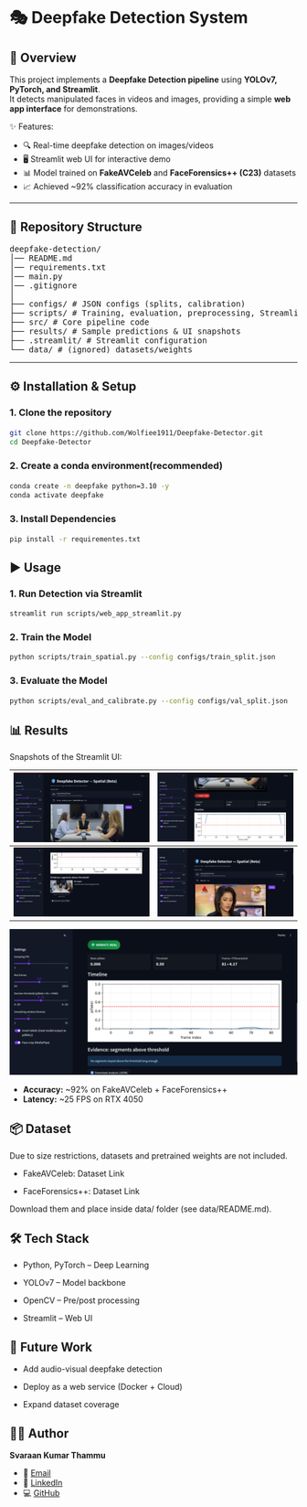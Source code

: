 # 🎭 Deepfake Detection System  

## 🔹 Overview  
This project implements a **Deepfake Detection pipeline** using **YOLOv7, PyTorch, and Streamlit**.  
It detects manipulated faces in videos and images, providing a simple **web app interface** for demonstrations.  

✨ Features:  
- 🔍 Real-time deepfake detection on images/videos  
- 🖥️ Streamlit web UI for interactive demo  
- 📊 Model trained on **FakeAVCeleb** and **FaceForensics++ (C23)** datasets  
- 📈 Achieved ~92% classification accuracy in evaluation  

---

## 📂 Repository Structure  

<pre>deepfake-detection/ 
│── README.md 
│── requirements.txt 
│── main.py 
│── .gitignore 
│ 
├── configs/ # JSON configs (splits, calibration)
├── scripts/ # Training, evaluation, preprocessing, Streamlit app 
├── src/ # Core pipeline code 
├── results/ # Sample predictions & UI snapshots
├── .streamlit/ # Streamlit configuration 
└── data/ # (ignored) datasets/weights </pre>

---

## ⚙️ Installation & Setup  

### 1. Clone the repository  
```bash
git clone https://github.com/Wolfiee1911/Deepfake-Detector.git
cd Deepfake-Detector
```
### 2. Create a conda environment(recommended)
```bash
conda create -n deepfake python=3.10 -y
conda activate deepfake
```

### 3. Install Dependencies
```bash
pip install -r requirementes.txt
```

## ▶️ Usage

### 1. Run Detection via Streamlit
```bash
streamlit run scripts/web_app_streamlit.py
```

### 2. Train the Model
```bash
python scripts/train_spatial.py --config configs/train_split.json
```

### 3. Evaluate the Model
```bash
python scripts/eval_and_calibrate.py --config configs/val_split.json
```

## 📊 Results  

Snapshots of the Streamlit UI:  

| ![Demo1](results/1st-pic-demo.png) | ![Demo2](results/2nd-pic-demo.png) |
|-----------------------------------|-----------------------------------|
| ![Demo3](results/3rd-pic-demo.png) | ![Demo4](results/4th-pic-demo.png) |

![Demo5](results/5th-pic-demo.png)

- **Accuracy:** ~92% on FakeAVCeleb + FaceForensics++  
- **Latency:** ~25 FPS on RTX 4050

## 📦 Dataset

Due to size restrictions, datasets and pretrained weights are not included.

- FakeAVCeleb: Dataset Link

- FaceForensics++: Dataset Link

Download them and place inside data/ folder (see data/README.md).

## 🛠️ Tech Stack

- Python, PyTorch – Deep Learning

- YOLOv7 – Model backbone

- OpenCV – Pre/post processing

- Streamlit – Web UI

## 📌 Future Work

- Add audio-visual deepfake detection

- Deploy as a web service (Docker + Cloud)

- Expand dataset coverage

## 👨‍💻 Author  

**Svaraan Kumar Thammu**  

- 📧 [Email](mailto:svaraankumar.04@gmail.com)  
- 🔗 [LinkedIn](https://www.linkedin.com/in/svaraan-kumar)  
- 💻 [GitHub](https://github.com/Wolfiee1911)  
